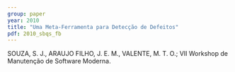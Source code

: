 ```yaml
---
group: paper
year: 2010
title: "Uma Meta-Ferramenta para Detecção de Defeitos"
pdf: 2010_sbqs_fb
---
```


SOUZA, S. J., ARAUJO FILHO, J. E. M., VALENTE, M. T. O.; VII Workshop de Manutenção de Software Moderna.
